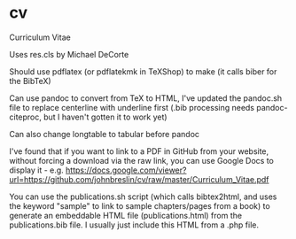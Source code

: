 # cv

Curriculum Vitae

Uses res.cls by Michael DeCorte

Should use pdflatex (or pdflatekmk in TeXShop) to make (it calls biber for the BibTeX)

Can use pandoc to convert from TeX to HTML, I've updated the pandoc.sh file to replace centerline with underline first (.bib processing needs pandoc-citeproc, but I haven't gotten it to work yet)

Can also change longtable to tabular before pandoc

I've found that if you want to link to a PDF in GitHub from your website, without forcing a download via the raw link, you can use Google Docs to display it - e.g. https://docs.google.com/viewer?url=https://github.com/johnbreslin/cv/raw/master/Curriculum_Vitae.pdf

You can use the publications.sh script (which calls bibtex2html, and uses the keyword "sample" to link to sample chapters/pages from a book) to generate an embeddable HTML file (publications.html) from the publications.bib file. I usually just include this HTML from a .php file.
